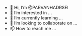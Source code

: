 - 👋 Hi, I’m @PARVANHADRSEI
- 👀 I’m interested in ...
- 🌱 I’m currently learning ...
- 💞️ I’m looking to collaborate on ...
- 📫 How to reach me ...

<!---
PARVANHADRSEI/PARVANHADRSEI is a ✨ special ✨ repository because its `README.md` (this file) appears on your GitHub profile.
You can click the Preview link to take a look at your changes.
--->
